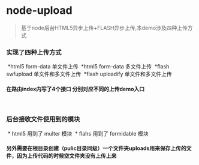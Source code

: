 # node-upload

> 基于node后台HTML5异步上传+FLASH异步上传,本demo涉及四种上传方式



### 实现了四种上传方式
  *html5 form-data 单文件上传
  *html5 form-data 多文件上传
  *flash swfupload 单文件和多文件上传
  *flash uploadify 单文件和多文件上传

#### 在路由index内写了4个接口  分别对应不同的上传demo入口
  



### 后台接收文件使用到的模块
  * html5 用到了 multer 模块
  * flahs 用到了 formidable 模块



#### 另外需要在根目录创建（pulic目录同级）一个文件夹uploads用来保存上传的文件，因为上传代码的时候空文件夹没有上传上来
